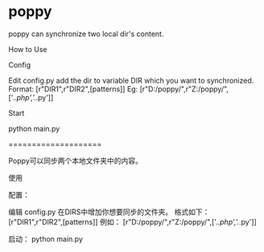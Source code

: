 poppy
=====

poppy can synchronize two local dir's content.

How to Use

Config

Edit config.py
add the dir to variable DIR which you want to synchronized.
Format:
[r"DIR1",r"DIR2",[patterns]]
Eg:
[r"D:/poppy/",r"Z:/poppy/",['.*\.php','.*\.py']]

Start

python main.py

====================


Poppy可以同步两个本地文件夹中的内容。

使用

配置：

编辑 config.py
在DIRS中增加你想要同步的文件夹。
格式如下：
[r"DIR1",r"DIR2",[patterns]]
例如：
[r"D:/poppy/",r"Z:/poppy/",['.*\.php','.*\.py']]

启动：
python main.py